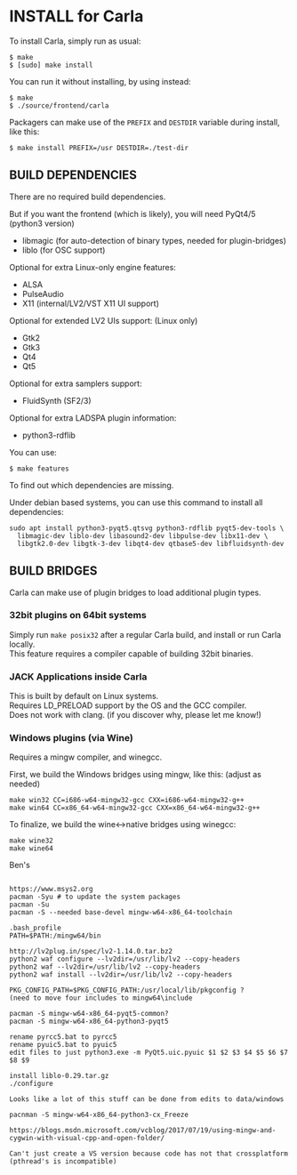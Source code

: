 # INSTALL for Carla

To install Carla, simply run as usual:
```
$ make
$ [sudo] make install
```

You can run it without installing, by using instead:
```
$ make
$ ./source/frontend/carla
```

Packagers can make use of the `PREFIX` and `DESTDIR` variable during install, like this:
```
$ make install PREFIX=/usr DESTDIR=./test-dir
```

## BUILD DEPENDENCIES

There are no required build dependencies.

But if you want the frontend (which is likely), you will need PyQt4/5 (python3 version)

 - libmagic (for auto-detection of binary types, needed for plugin-bridges)
 - liblo    (for OSC support)

Optional for extra Linux-only engine features:

 - ALSA
 - PulseAudio
 - X11 (internal/LV2/VST X11 UI support)

Optional for extended LV2 UIs support: (Linux only)

 - Gtk2
 - Gtk3
 - Qt4
 - Qt5

Optional for extra samplers support:

 - FluidSynth (SF2/3)

Optional for extra LADSPA plugin information:

 - python3-rdflib


You can use:
```
$ make features
```
To find out which dependencies are missing.


Under debian based systems, you can use this command to install all dependencies:
```
sudo apt install python3-pyqt5.qtsvg python3-rdflib pyqt5-dev-tools \
  libmagic-dev liblo-dev libasound2-dev libpulse-dev libx11-dev \
  libgtk2.0-dev libgtk-3-dev libqt4-dev qtbase5-dev libfluidsynth-dev
```

## BUILD BRIDGES

Carla can make use of plugin bridges to load additional plugin types.

### 32bit plugins on 64bit systems

Simply run `make posix32` after a regular Carla build, and install or run Carla locally.<br/>
This feature requires a compiler capable of building 32bit binaries.

### JACK Applications inside Carla

This is built by default on Linux systems.<br/>
Requires LD_PRELOAD support by the OS and the GCC compiler.<br/>
Does not work with clang. (if you discover why, please let me know!)

### Windows plugins (via Wine)

Requires a mingw compiler, and winegcc.

First, we build the Windows bridges using mingw, like this: (adjust as needed)
```
make win32 CC=i686-w64-mingw32-gcc CXX=i686-w64-mingw32-g++
make win64 CC=x86_64-w64-mingw32-gcc CXX=x86_64-w64-mingw32-g++
```

To finalize, we build the wine<->native bridges using winegcc:
```
make wine32
make wine64
```

Ben's
~~~~~

https://www.msys2.org
pacman -Syu # to update the system packages
pacman -Su
pacman -S --needed base-devel mingw-w64-x86_64-toolchain

.bash_profile
PATH=$PATH:/mingw64/bin

http://lv2plug.in/spec/lv2-1.14.0.tar.bz2
python2 waf configure --lv2dir=/usr/lib/lv2 --copy-headers
python2 waf --lv2dir=/usr/lib/lv2 --copy-headers
python2 waf install --lv2dir=/usr/lib/lv2 --copy-headers

PKG_CONFIG_PATH=$PKG_CONFIG_PATH:/usr/local/lib/pkgconfig ?
(need to move four includes to mingw64\include

pacman -S mingw-w64-x86_64-pyqt5-common?
pacman -S mingw-w64-x86_64-python3-pyqt5

rename pyrcc5.bat to pyrcc5
rename pyuic5.bat to pyuic5
edit files to just python3.exe -m PyQt5.uic.pyuic $1 $2 $3 $4 $5 $6 $7 $8 $9

install liblo-0.29.tar.gz
./configure

Looks like a lot of this stuff can be done from edits to data/windows

pacnman -S mingw-w64-x86_64-python3-cx_Freeze

https://blogs.msdn.microsoft.com/vcblog/2017/07/19/using-mingw-and-cygwin-with-visual-cpp-and-open-folder/

Can't just create a VS version because code has not that crossplatform (pthread's is incompatible)